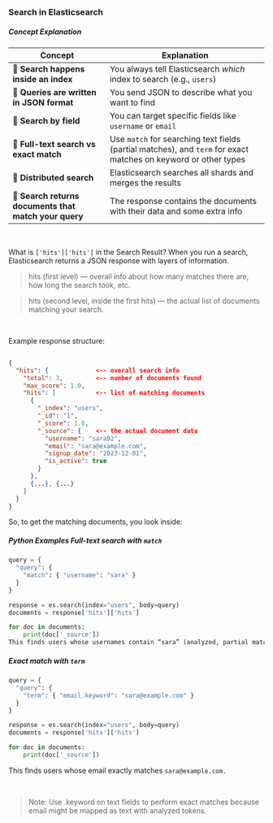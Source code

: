 ### Search in Elasticsearch

##### Concept	Explanation

| Concept                                               | Explanation                                                                                                     |
| ----------------------------------------------------- | --------------------------------------------------------------------------------------------------------------- |
| 🔹 **Search happens inside an index**                 | You always tell Elasticsearch *which* index to search (e.g., `users`)                                           |
| 🔹 **Queries are written in JSON format**             | You send JSON to describe what you want to find                                                                 |
| 🔹 **Search by field**                                | You can target specific fields like `username` or `email`                                                       |
| 🔹 **Full-text search vs exact match**                | Use `match` for searching text fields (partial matches), and `term` for exact matches on keyword or other types |
| 🔹 **Distributed search**                             | Elasticsearch searches all shards and merges the results                                                        |
| 🔹 **Search returns documents that match your query** | The response contains the documents with their data and some extra info                                         |

</br>

What is `['hits']['hits']` in the Search Result?
When you run a search, Elasticsearch returns a JSON response with layers of information.
</br>

> hits (first level) — overall info about how many matches there are, how long the search took, etc.

> hits (second level, inside the first hits) — the actual list of documents matching your search.

</br>

Example response structure:

``` json

{
  "hits": {             <-- overall search info
    "total": 3,         <-- number of documents found
    "max_score": 1.0,
    "hits": [           <-- list of matching documents
      {
        "_index": "users",
        "_id": "1",
        "_score": 1.0,
        "_source": {    <-- the actual document data
          "username": "sara92",
          "email": "sara@example.com",
          "signup_date": "2023-12-01",
          "is_active": true
        }
      },
      {...}, {...}
    ]
  }
}
```

So, to get the matching documents, you look inside:


##### Python Examples Full-text search with `match`

``` python
query = {
  "query": {
    "match": { "username": "sara" }
  }
}

response = es.search(index="users", body=query)
documents = response['hits']['hits']

for doc in documents:
    print(doc['_source'])
This finds users whose usernames contain “sara” (analyzed, partial match).

```

##### Exact match with `term`

```python
query = {
  "query": {
    "term": { "email.keyword": "sara@example.com" }
  }
}

response = es.search(index="users", body=query)
documents = response['hits']['hits']

for doc in documents:
    print(doc['_source'])

```
This finds users whose email exactly matches `sara@example.com.`

</br>

> Note: Use .keyword on text fields to perform exact matches because email might be mapped as text with analyzed tokens.